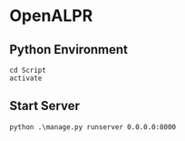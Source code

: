 # OpenALPR

## Python Environment
```
cd Script
activate
```

## Start Server
```python .\manage.py runserver 0.0.0.0:8000```
